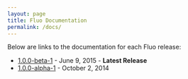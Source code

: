 ```yaml
---
layout: page
title: Fluo Documentation
permalink: /docs/
---
```


Below are links to the documentation for each Fluo release:

* [1.0.0-beta-1][1] - June 9, 2015 - **Latest Release**
* [1.0.0-alpha-1][2] - October 2, 2014

[1]: /docs/1.0.0-beta-1/
[2]: /docs/1.0.0-alpha-1/
